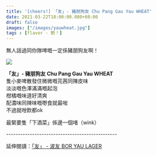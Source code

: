 ```yaml
---
title: '[cheers!] 「友」- 豬朋狗友 Chu Pang Gau Yau WHEAT'
date: 2021-03-22T18:00:00.000+08:00
draft: false
images: ["/images/yauwheat.jpg"]
tags : [flavor - 飲！]
---
```


無人話過同你隊啤嘅一定係豬朋狗友啊！   

![](/images/yauwheat.jpg)

**「友」- 豬朋狗友 Chu Pang Gau Yau WHEAT**  
隻小麥啤散發住微微嘅芫茜同陳皮味  
淡淡嘅色澤滿滿嘅起泡  
柑橘嘅味道好清爽  
配濃味同辣味嘅嘢食就最啱  
不過就咁飲都ok  
  
最緊要隻「下酒菜」係邊一個啫（wink）  
   
\-----------------------------------------------  
  
延伸閱讀：[「友」 - 波友 BOR YAU LAGER](https://hidie.net/boryaulager/)
